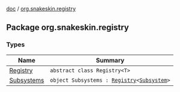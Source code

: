 [doc](../index.md) / [org.snakeskin.registry](./index.md)

## Package org.snakeskin.registry

### Types

| Name | Summary |
|---|---|
| [Registry](-registry/index.md) | `abstract class Registry<T>` |
| [Subsystems](-subsystems/index.md) | `object Subsystems : `[`Registry`](-registry/index.md)`<`[`Subsystem`](../org.snakeskin.subsystem/-subsystem/index.md)`>` |
